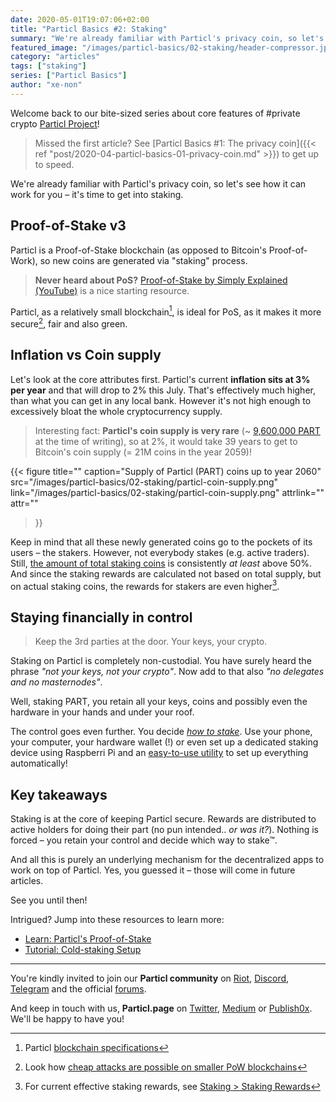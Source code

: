 ```yaml
---
date: 2020-05-01T19:07:06+02:00
title: "Particl Basics #2: Staking"
summary: "We're already familiar with Particl's privacy coin, so let's see how it can work for you – it's time to get into staking."
featured_image: "/images/particl-basics/02-staking/header-compressor.jpg"
category: "articles"
tags: ["staking"]
series: ["Particl Basics"]
author: "xe-non"
---
```


Welcome back to our bite-sized series about core features of #private crypto [Particl Project](https://particl.io)!

> Missed the first article? See [Particl Basics #1: The privacy coin]({{< ref "post/2020-04-particl-basics-01-privacy-coin.md" >}}) to get up to speed.

We're already familiar with Particl's privacy coin, so let's see how it can work for you – it's time to get into staking.


## Proof-of-Stake v3

Particl is a Proof-of-Stake blockchain (as opposed to Bitcoin's Proof-of-Work), so new coins are generated via "staking" process.

> **Never heard about PoS?** [Proof-of-Stake by Simply Explained (YouTube)](https://www.youtube.com/watch?v=M3EFi_POhps) is a nice starting resource.

Particl, as a relatively small blockchain[^1], is ideal for PoS, as it makes it more secure[^2], fair and also green.


## Inflation vs Coin supply

Let's look at the core attributes first. Particl's current **inflation sits at 3% per year** and that will drop to 2% this July. That's effectively much higher, than what you can get in any local bank. However it's not high enough to excessively bloat the whole cryptocurrency supply.

> Interesting fact: **Particl's coin supply is very rare** (~ [9,600,000 PART](https://explorer.particl.io/status) at the time of writing), so at 2%, it would take 39 years to get to Bitcoin's coin supply (= 21M coins in the year 2059)!

{{< figure
  title=""
  caption="Supply of Particl (PART) coins up to year 2060"
  src="/images/particl-basics/02-staking/particl-coin-supply.png"
  link="/images/particl-basics/02-staking/particl-coin-supply.png"
  attrlink=""
  attr=""
>}}


Keep in mind that all these newly generated coins go to the pockets of its users – the stakers. However, not everybody stakes (e.g. active traders). Still, [the amount of total staking coins](https://stats.particl.page) is consistently _at least_ above 50%. And since the staking rewards are calculated not based on total supply, but on actual staking coins, the rewards for stakers are even higher[^3].


## Staying financially in control

> Keep the 3rd parties at the door. Your keys, your crypto.

Staking on Particl is completely non-custodial. You have surely heard the phrase _"not your keys, not your crypto"_. Now add to that also _"no delegates and no masternodes"_.

Well, staking PART, you retain all your keys, coins and possibly even the hardware in your hands and under your roof.

The control goes even further. You decide _[how to stake](https://particl.wiki/tutorial/staking/)_. Use your phone, your computer, your hardware wallet (!) or even set up a dedicated staking device using Raspberri Pi and an [easy-to-use utility](https://particl.wiki/learn/staking/partyman) to set up everything automatically!


## Key takeaways

Staking is at the core of keeping Particl secure. Rewards are distributed to active holders for doing their part (no pun intended.. _or was it?_). Nothing is forced – you retain your control and decide which way to stake™.

And all this is purely an underlying mechanism for the decentralized apps to work on top of Particl. Yes, you guessed it – those will come in future articles.

See you until then!

Intrigued? Jump into these resources to learn more:

- [Learn: Particl's Proof-of-Stake](https://particl.wiki/learn/staking)
- [Tutorial: Cold-staking Setup](https://particl.wiki/tutorial/staking/cold-staking)


---

You're kindly invited to join our **Particl community** on [Riot](https://riot.im/app/#/room/#particl:matrix.org), [Discord](https://discord.me/particl), [Telegram](https://t.me/particlproject) and the official [forums](https://particl.community).

And keep in touch with us, **Particl.page** on [Twitter](https://twitter.com/particl_page), [Medium](https://medium.com/particl-page) or [Publish0x](https://www.publish0x.com/particl-page?a=GRb4xmRJbB). We'll be happy to have you!


[^1]: Particl [blockchain specifications](https://particl.io/coin-specifications/)
[^2]: Look how [cheap attacks are possible on smaller PoW blockchains](https://www.crypto51.app/)
[^3]: For current effective staking rewards, see [Staking > Staking Rewards](https://stats.particl.page)
